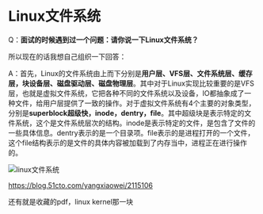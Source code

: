 # Linux文件系统

Q：**面试的时候遇到过一个问题：请你说一下Linux文件系统？**

所以现在的话我想自己组织一下回答：

A：首先，Linux的文件系统由上而下分别是**用户层、VFS层、文件系统层、缓存层，块设备层、磁盘驱动层、磁盘物理层**。其中对于Linux实现比较重要的是VFS层，也就是虚拟文件系统，它把各种不同的文件系统以及设备，IO都抽象成了一种文件，给用户层提供了一致的操作。对于虚拟文件系统有4个主要的对象类型，分别是**superblock超级快，inode，dentry，file**。其中超级块是表示特定的文件系统，这个是文件系统层次的结构。inode是表示特定的文件，是包含了文件的一些具体信息。dentry表示的是一个目录项。file表示的是进程打开的一个文件，这个file结构表示的是文件的具体内容被加载到了内存当中，进程正在进行操作的。

![linux文件系统](/Users/didi/Notes/Notes/操作系统/pic/linux文件系统.png)

https://blog.51cto.com/yangxiaowei/2115106

还有就是收藏的pdf，linux kernel那一块